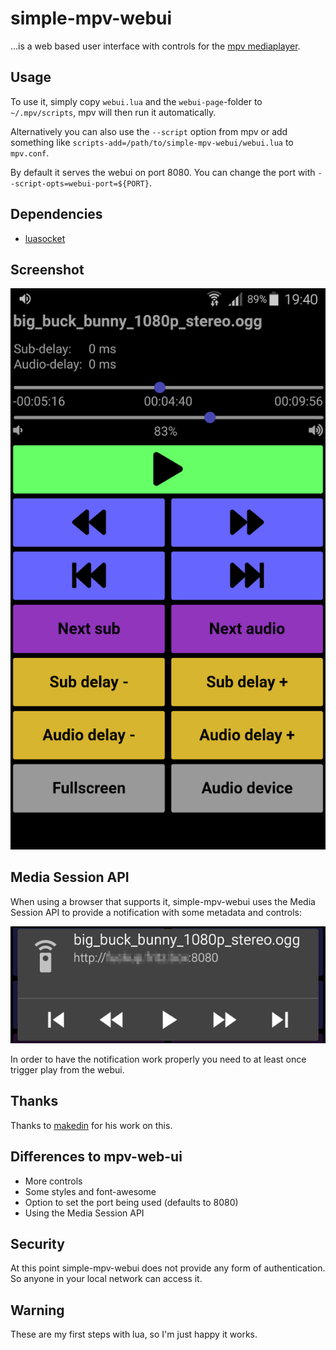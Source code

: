 # simple-mpv-webui
...is a web based user interface with controls for the [mpv mediaplayer](https://mpv.io/).

## Usage
To use it, simply copy `webui.lua` and the `webui-page`-folder to `~/.mpv/scripts`, mpv will then run it automatically.

Alternatively you can also use the `--script` option from mpv or add something like `scripts-add=/path/to/simple-mpv-webui/webui.lua` to `mpv.conf`.

By default it serves the webui on port 8080. You can change the port with 
`--script-opts=webui-port=${PORT}`.

## Dependencies
 - [luasocket](https://github.com/diegonehab/luasocket)

## Screenshot
![screenshot](screenshots/webui.png#1)

## Media Session API
When using a browser that supports it, simple-mpv-webui uses the Media Session
API to provide a notification with some metadata and controls:

![notification](screenshots/notification.png#1)

In order to have the notification work properly you need to at least once trigger play from the webui.

## Thanks
Thanks to [makedin](https://github.com/makedin) for his work on this.

## Differences to mpv-web-ui
 - More controls
 - Some styles and font-awesome
 - Option to set the port being used (defaults to 8080)
 - Using the Media Session API

## Security
At this point simple-mpv-webui does not provide any form of authentication. So anyone in your local network can access it.

## Warning
These are my first steps with lua, so I'm just happy it works.
